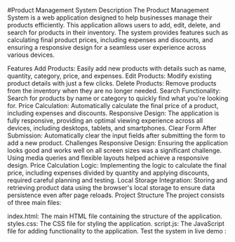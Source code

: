 #Product Management System
Description
The Product Management System is a web application designed to help businesses manage their products efficiently. This application allows users to add, edit, delete, and search for products in their inventory. The system provides features such as calculating final product prices, including expenses and discounts, and ensuring a responsive design for a seamless user experience across various devices.

Features
Add Products: Easily add new products with details such as name, quantity, category, price, and expenses.
Edit Products: Modify existing product details with just a few clicks.
Delete Products: Remove products from the inventory when they are no longer needed.
Search Functionality: Search for products by name or category to quickly find what you're looking for.
Price Calculation: Automatically calculate the final price of a product, including expenses and discounts.
Responsive Design: The application is fully responsive, providing an optimal viewing experience across all devices, including desktops, tablets, and smartphones.
Clear Form After Submission: Automatically clear the input fields after submitting the form to add a new product.
Challenges
Responsive Design: Ensuring the application looks good and works well on all screen sizes was a significant challenge. Using media queries and flexible layouts helped achieve a responsive design.
Price Calculation Logic: Implementing the logic to calculate the final price, including expenses divided by quantity and applying discounts, required careful planning and testing.
Local Storage Integration: Storing and retrieving product data using the browser's local storage to ensure data persistence even after page reloads.
Project Structure
The project consists of three main files:

index.html: The main HTML file containing the structure of the application.
styles.css: The CSS file for styling the application.
script.js: The JavaScript file for adding functionality to the application.
Test the system in live demo :

